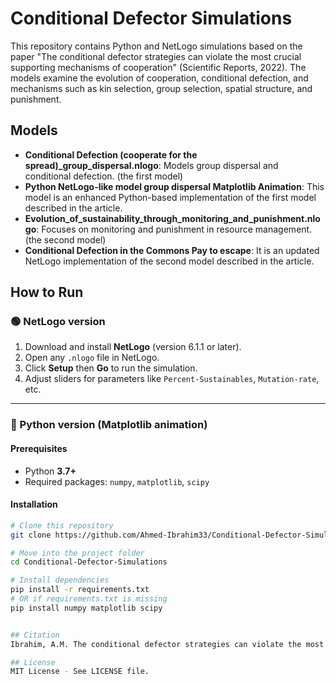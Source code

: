 # Conditional Defector Simulations

This repository contains Python and NetLogo simulations based on the paper "The conditional defector strategies can violate the most crucial supporting mechanisms of cooperation" (Scientific Reports, 2022). The models examine the evolution of cooperation, conditional defection, and mechanisms such as kin selection, group selection, spatial structure, and punishment.

## Models
- **Conditional Defection (cooperate for the spread)_group_dispersal.nlogo**: Models group dispersal and conditional defection. (the first model)
- **Python NetLogo-like model group dispersal Matplotlib Animation**: This model is an enhanced Python-based implementation of the first model described in the article.
- **Evolution_of_sustainability_through_monitoring_and_punishment.nlogo**: Focuses on monitoring and punishment in resource management. (the second model)
- **Conditional Defection in the Commons Pay to escape**: It is an updated NetLogo implementation of the second model described in the article.


## How to Run

### 🟢 NetLogo version
1. Download and install **NetLogo** (version 6.1.1 or later).  
2. Open any `.nlogo` file in NetLogo.  
3. Click **Setup** then **Go** to run the simulation.  
4. Adjust sliders for parameters like `Percent-Sustainables`, `Mutation-rate`, etc.  

---

### 🐍 Python version (Matplotlib animation)

#### Prerequisites
- Python **3.7+**  
- Required packages: `numpy`, `matplotlib`, `scipy`  

#### Installation
```bash
# Clone this repository
git clone https://github.com/Ahmed-Ibrahim33/Conditional-Defector-Simulations.git

# Move into the project folder
cd Conditional-Defector-Simulations

# Install dependencies
pip install -r requirements.txt
# OR if requirements.txt is missing
pip install numpy matplotlib scipy


## Citation
Ibrahim, A.M. The conditional defector strategies can violate the most crucial supporting mechanisms of cooperation. Sci Rep 12, 15157 (2022).. DOI: https://doi.org/10.1038/s41598-022-18797-2

## License
MIT License - See LICENSE file.
